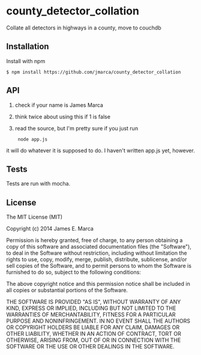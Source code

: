 
# county_detector_collation

  Collate all detectors in highways in a county, move to couchdb

## Installation

  Install with npm

    $ npm install https://github.com/jmarca/county_detector_collation

## API

1. check if your name is James Marca
2. think twice about using this if 1 is false
3. read the source, but I'm pretty sure if you just run

        node app.js

it will do whatever it is supposed to do.  I haven't written app.js
yet, however.

## Tests

Tests are run with mocha.


## License

  The MIT License (MIT)

  Copyright (c) 2014 James E. Marca

  Permission is hereby granted, free of charge, to any person obtaining a copy
  of this software and associated documentation files (the "Software"), to deal
  in the Software without restriction, including without limitation the rights
  to use, copy, modify, merge, publish, distribute, sublicense, and/or sell
  copies of the Software, and to permit persons to whom the Software is
  furnished to do so, subject to the following conditions:

  The above copyright notice and this permission notice shall be included in
  all copies or substantial portions of the Software.

  THE SOFTWARE IS PROVIDED "AS IS", WITHOUT WARRANTY OF ANY KIND, EXPRESS OR
  IMPLIED, INCLUDING BUT NOT LIMITED TO THE WARRANTIES OF MERCHANTABILITY,
  FITNESS FOR A PARTICULAR PURPOSE AND NONINFRINGEMENT. IN NO EVENT SHALL THE
  AUTHORS OR COPYRIGHT HOLDERS BE LIABLE FOR ANY CLAIM, DAMAGES OR OTHER
  LIABILITY, WHETHER IN AN ACTION OF CONTRACT, TORT OR OTHERWISE, ARISING FROM,
  OUT OF OR IN CONNECTION WITH THE SOFTWARE OR THE USE OR OTHER DEALINGS IN
  THE SOFTWARE.
